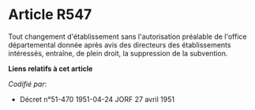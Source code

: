 # Article R547

Tout changement d'établissement sans l'autorisation préalable de l'office départemental donnée après avis des directeurs des
établissements intéressés, entraîne, de plein droit, la suppression de la subvention.

**Liens relatifs à cet article**

_Codifié par_:

  - Décret n°51-470 1951-04-24 JORF 27 avril 1951
